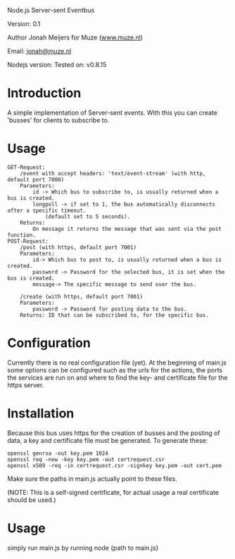 Node.js Server-sent Eventbus

Version: 0.1

Author Jonah Meijers for Muze (www.muze.nl)

Email: jonah@muze.nl

Nodejs version:
	Tested on: v0.8.15

Introduction
================
A simple implementation of Server-sent events. With this you can create 'busses' for clients to subscribe to.

Usage
===============
	GET-Request:
		/event with accept headers: 'text/event-stream' (with http, default port 7000)
		Parameters: 
			id -> Which bus to subscribe to, is usually returned when a bus is created.
			longpoll -> if set to 1, the bus automatically disconnects after a specific timeout.
				(default set to 5 seconds).
		Returns: 
			On message it returns the message that was sent via the post function.
	POST-Request: 
		/post (with https, default port 7001)
		Parameters:
			id-> Which bus to post to, is usually returned when a bus is created.
			password -> Password for the selected bus, it is set when the bus is created.
			message-> The specific message to send over the bus.

		/create (with https, default port 7001)
		Parameters:
			password -> Password for posting data to the bus.
		Returns: ID that can be subscribed to, for the specific bus.

Configuration
===============
Currently there is no real configuration file (yet).
At the beginning of main.js some options can be configured such as
the urls for the actions, the ports the services are run on and where to find the key- and certificate file for the https server.

Installation
================
Because this bus uses https for the creation of busses and the posting of data, a key and certificate file must be generated. 
To generate these:

	openssl genrsa -out key.pem 1024 
	openssl req -new -key key.pem -out certrequest.csr 
	openssl x509 -req -in certrequest.csr -signkey key.pem -out cert.pem

Make sure the paths in main.js actually point to these files.


(NOTE: This is a self-signed certificate, for actual usage a real certificate should be used.)

Usage
==============
simply run main.js by running node {path to main.js}
